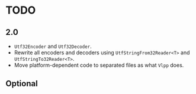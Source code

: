 # TODO

## 2.0

- `Utf32Encoder` and `Utf32Decoder`.
- Rewrite all encoders and decoders using `UtfStringFrom32Reader<T>` and `UtfStringTo32Reader<T>`.
- Move platform-dependent code to separated files as what `Vlpp` does.

## Optional
